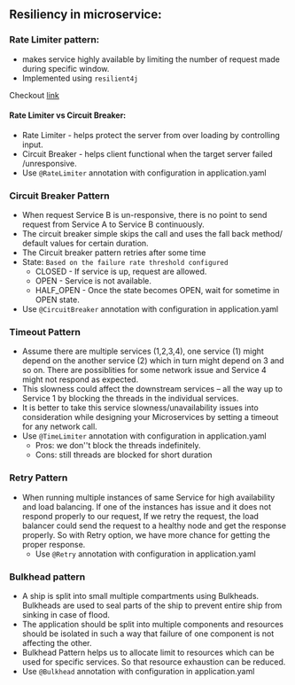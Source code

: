 ## Resiliency in microservice:

### Rate Limiter pattern:
  - makes service highly available by limiting the number of request made during specific window.
  - Implemented using `resilient4j`

Checkout [link](https://www.vinsguru.com/rate-limiter-pattern/)

#### Rate Limiter vs Circuit Breaker:
  - Rate Limiter - helps protect the server from over loading by controlling input.
  - Circuit Breaker - helps client functional when the target server failed /unresponsive.
  - Use `@RateLimiter` annotation with configuration in application.yaml

### Circuit Breaker Pattern
   - When request Service B is un-responsive, there is no point to send request from Service A to Service B continuously.
   - The circuit breaker simple skips the call and uses the fall back method/ default values for certain duration.
   - The Circuit breaker pattern retries after some time
   - State: `Based on the failure rate threshold configured`
     - CLOSED - If service is up, request are allowed.
     - OPEN - Service is not available.
     - HALF_OPEN - Once the state becomes OPEN, wait for sometime in OPEN state.
   - Use `@CircuitBreaker` annotation with configuration in application.yaml

### Timeout Pattern
  -  Assume there are multiple services (1,2,3,4), one service (1) might depend on the another service (2) which in turn might depend on 3 and so on. There are possiblities for  some network issue and Service 4 might not respond as expected.
  - This slowness could affect the downstream services – all the way up to Service 1 by blocking the threads in the individual services.
  - It is better to take this service slowness/unavailability issues into consideration while designing your Microservices by setting a timeout for any network call.
  - Use `@TimeLimiter` annotation with configuration in application.yaml
     - Pros: we don''t block the threads indefinitely.
     - Cons: still threads are blocked for short duration
     
### Retry Pattern
  - When running multiple instances of same Service for high availability and load balancing. If one of the instances has issue and it does not respond properly to our request, If we retry the request, the load balancer could send the request to a healthy node and get the response properly. So with Retry option, we have more chance for getting the proper response.
    - Use `@Retry` annotation with configuration in application.yaml

### Bulkhead pattern
  - A ship is split into small multiple compartments using Bulkheads. Bulkheads are used to seal parts of the ship to prevent entire ship from sinking in case of flood.
  - The application should be split into multiple components and resources should be isolated in such a way that failure of one component is not affecting the other.
  - Bulkhead Pattern helps us to allocate limit to resources which can be used for specific services. So that resource exhaustion can be reduced.
  - Use `@Bulkhead` annotation with configuration in application.yaml
